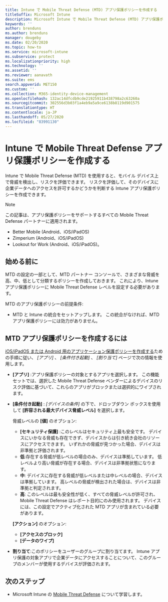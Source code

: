 ```yaml
---
title: Intune で Mobile Threat Defense (MTD) アプリ保護ポリシーを作成する
titleSuffix: Microsoft Intune
description: Microsoft Intune で Mobile Threat Defense (MTD) アプリ保護ポリシーを作成する
keywords: ''
author: brenduns
ms.author: brenduns
manager: dougeby
ms.date: 02/20/2020
ms.topic: how-to
ms.service: microsoft-intune
ms.subservice: protect
ms.localizationpriority: high
ms.technology: ''
ms.assetid: ''
ms.reviewer: aanavath
ms.suite: ems
search.appverid: MET150
ms.custom: ''
ms.collection: M365-identity-device-management
ms.openlocfilehash: 132ac14dfcdb9cde21925911b438798a2c63260a
ms.sourcegitcommit: 302556d3b03f1a4eb9a5a9ce6138b8119d901575
ms.translationtype: HT
ms.contentlocale: ja-JP
ms.lasthandoff: 05/27/2020
ms.locfileid: "83991130"
---
```

# <a name="create-mobile-threat-defense-app-protection-policy-with-intune"></a>Intune で Mobile Threat Defense アプリ保護ポリシーを作成する

Intune で Mobile Threat Defense (MTD) を使用すると、モバイル デバイス上で脅威を検出し、リスクを評価できます。 リスクを評価して、そのデバイスに企業データへのアクセスを許可するかどうかを判断する Intune アプリ保護ポリシーを作成できます。

> [!NOTE]
> この記事は、アプリ保護ポリシーをサポートするすべての Mobile Threat Defense パートナーに適用されます。
>
> - Better Mobile (Android、iOS/iPadOS)
> - Zimperium (Android、iOS/iPadOS)
> - Lookout for Work (Android、iOS/iPadOS)。

## <a name="before-you-begin"></a>始める前に

MTD の設定の一部として、MTD パートナー コンソールで、さまざまな脅威を高、中、低として分類するポリシーを作成しておきます。 これにより、Intune アプリ保護ポリシーに Mobile Threat Defense レベルを設定する必要があります。

MTD のアプリ保護ポリシーの前提条件:

- MTD と Intune の統合をセットアップします。 この統合がなければ、MTD アプリ保護ポリシーには効力がありません。

## <a name="to-create-an-mtd-app-protection-policy"></a>MTD アプリ保護ポリシーを作成するには

[iOS/iPadOS または Android 用のアプリケーション保護ポリシーを作成する](../apps/app-protection-policies.md#app-protection-policies-for-iosipados-and-android-apps)ための手順に従い、 *[アプリ]* 、 *[条件付き起動]* 、 *[割り当て]* ページで次の情報を使用します。

- **[アプリ]** :アプリ保護ポリシーの対象とするアプリを選択します。 この機能セットでは、選択した Mobile Threat Defense ベンダーによるデバイスのリスク評価に基づいて、これらのアプリがブロックまたは選択的にワイプされます。
- **[条件付き起動]** : *[デバイスの条件]* の下で、ドロップダウン ボックスを使用して **[許容される最大デバイス脅威レベル]** を選択します。

  脅威レベルの **[値]** のオプション:

  - **[セキュリティ保護]** :このレベルはセキュリティ上最も安全です。 デバイスにいかなる脅威も存在できず、デバイスからは引き続き会社のリソースにアクセスできます。 いずれかの脅威が見つかった場合、デバイスは非準拠と評価されます。
  - **低**:存在する脅威が低レベルの場合のみ、デバイスは準拠しています。 低レベルより高い脅威が存在する場合、デバイスは非準拠状態になります。
  - **中**: デバイスに存在する脅威が低レベルまたは中レベルの場合、デバイスは準拠しています。 高レベルの脅威が検出された場合は、デバイスは非準拠と判定されます。
  - **高**: このレベルは最も安全性が低く、すべての脅威レベルが許可され、Mobile Threat Defense はレポート目的にのみ使用されます。 デバイスには、この設定でアクティブ化された MTD アプリが含まれている必要があります。

  **[アクション]** のオプション:

  - **[アクセスのブロック]**
  - **[データのワイプ]**

- **割り当て**:このポリシーをユーザーのグループに割り当てます。  Intune アプリ保護の対象アプリで企業データにアクセスすることについて、このグループのメンバーが使用するデバイスが評価されます。

## <a name="next-steps"></a>次のステップ

- Microsoft Intune の [Mobile Threat Defense](mobile-threat-defense.md) について学習します。

